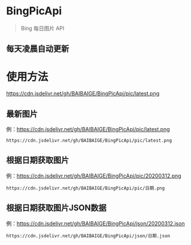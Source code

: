 # BingPicApi
> Bing 每日图片 API
## 每天凌晨自动更新

# 使用方法

<a href="https://cdn.jsdelivr.net/gh/BAIBAIGE/BingPicApi/pic/latest.png" target="_blank">https://cdn.jsdelivr.net/gh/BAIBAIGE/BingPicApi/pic/latest.png</a>
## 最新图片
例：https://cdn.jsdelivr.net/gh/BAIBAIGE/BingPicApi/pic/latest.png
```
https://cdn.jsdelivr.net/gh/BAIBAIGE/BingPicApi/pic/latest.png
```

## 根据日期获取图片
例：https://cdn.jsdelivr.net/gh/BAIBAIGE/BingPicApi/pic/20200312.png
```
https://cdn.jsdelivr.net/gh/BAIBAIGE/BingPicApi/pic/日期.png
```

## 根据日期获取图片JSON数据
例：https://cdn.jsdelivr.net/gh/BAIBAIGE/BingPicApi/json/20200312.json
```
https://cdn.jsdelivr.net/gh/BAIBAIGE/BingPicApi/json/日期.json
```
